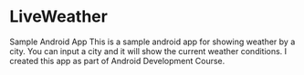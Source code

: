 # LiveWeather
Sample Android App
This is a sample android app for showing weather by a city. You can input a city and it will show the current weather conditions. I created
this app as part of Android Development Course. 
